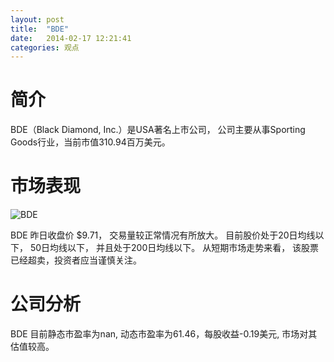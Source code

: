 ```yaml
---
layout: post
title:  "BDE"
date:   2014-02-17 12:21:41
categories: 观点
---
```


# 简介
BDE（Black Diamond, Inc.）是USA著名上市公司，
公司主要从事Sporting Goods行业，当前市值310.94百万美元。

# 市场表现

![BDE](http://finviz.com/chart.ashx?t=BDE&ty=c&ta=1&p=d&s=l)

BDE 昨日收盘价 $9.71，
交易量较正常情况有所放大。
目前股价处于20日均线以下，
50日均线以下，
并且处于200日均线以下。
从短期市场走势来看，
该股票已经超卖，投资者应当谨慎关注。

# 公司分析
BDE 目前静态市盈率为nan, 动态市盈率为61.46，每股收益-0.19美元,
市场对其估值较高。
